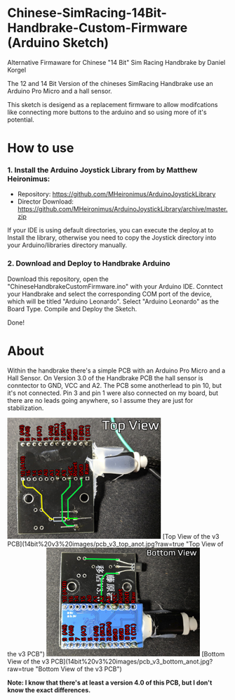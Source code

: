 # Chinese-SimRacing-14Bit-Handbrake-Custom-Firmware (Arduino Sketch)
Alternative Firmaware for Chinese "14 Bit" Sim Racing Handbrake by Daniel Korgel

The 12 and 14 Bit Version of the chineses SimRacing Handbrake use an Arduino Pro Micro and a hall sensor.

This sketch is desigend as a replacement firmware to allow modifcations like connecting more buttons to the arduino and so using more of it's potential. 


# How to use

### 1. Install the Arduino Joystick Library from by Matthew Heironimus:

* Repository: https://github.com/MHeironimus/ArduinoJoystickLibrary
* Director Download: https://github.com/MHeironimus/ArduinoJoystickLibrary/archive/master.zip

If your IDE is using default directories, you can execute the deploy.at to Install the library, otherwise you need to copy the Joystick directory into your Arduino/libraries directory manually.

### 2. Download and Deploy to Handbrake Arduino

Download this repository, open the "ChineseHandbrakeCustomFirmware.ino" with your Arduino IDE.
Conntect your Handbrake and select the corresponding COM port of the device, which will be titled "Arduino Leonardo".
Select "Arduino Leonardo" as the Board Type.
Compile and Deploy the Sketch.

Done! 


# About

Within the handbrake there's a simple PCB with an Arduino Pro Micro and a Hall Sensor.
On Version 3.0 of the Handbrake PCB the hall sensor is conntector to GND, VCC and A2. The PCB some anotherlead to pin 10, but it's not connected. 
Pin 3 and pin 1 were also connected on my board, but there are no leads going anywhere, so I assume they are just for stabilization.

<img src="14bit%20v3%20images/pcb_v3_top_anot.jpg?raw=true" width="350" alt="Top View of the v3 PCB"/>
[Top View of the v3 PCB](14bit%20v3%20images/pcb_v3_top_anot.jpg?raw=true "Top View of the v3 PCB")

<img src="14bit%20v3%20images/pcb_v3_bottom_anot.jpg?raw=true" width="350" alt="Bottom View of the v3 PCB"/>
[Bottom View of the v3 PCB](14bit%20v3%20images/pcb_v3_bottom_anot.jpg?raw=true "Bottom View of the v3 PCB")

**Note: I know that there's at least a version 4.0 of this PCB, but I don't know the exact differences.**
